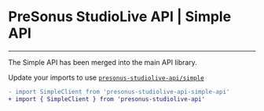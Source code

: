 # PreSonus StudioLive API | Simple API
---

The Simple API has been merged into the main API library.

Update your imports to use [`presonus-studiolive-api/simple`](https://github.com/featherbear/presonus-studiolive-api/tree/master/src/simple)

```diff
- import SimpleClient from 'presonus-studiolive-api-simple-api'
+ import { SimpleClient } from 'presonus-studiolive-api'
```
